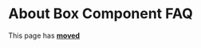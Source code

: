 # About Box Component FAQ

This page has [**moved**](https://lib-docs.delphidabbler.com/AboutBox/faqs)